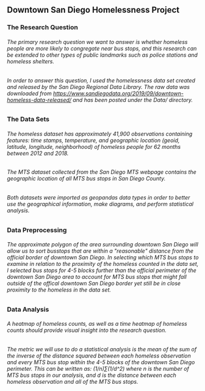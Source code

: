 ## Downtown San Diego Homelessness Project

### The Research Question
###### The primary research question we want to answer is whether homeless people are more likely to congregate near bus stops, and this research can be extended to other types of public landmarks such as police stations and homeless shelters.

###### In order to answer this question, I used the homelessness data set created and released by the San Diego Regional Data Library. The raw data was downloaded from https://www.sandiegodata.org/2019/09/downtown-homeless-data-released/ and has been posted under the Data/ directory.

### The Data Sets
###### The homeless dataset has approximately 41,900 observations containing features: time stamps, temperature, and geographic location (geoid, latitude, longitude, neighborhood) of homeless people for 62 months between 2012 and 2018.

###### The MTS dataset collected from the San Diego MTS webpage contains the geographic location of all MTS bus stops in San Diego County.

###### Both datasets were imported as geopandas data types in order to better use the geographical information, make diagrams, and perform statistical analysis.

### Data Preprocessing 
###### The approximate polygon of the area surrounding downtown San Diego will allow us to sort busstops that are within a "reasonable" distance from the official border of downtown San Diego. In selecting which MTS bus stops to examine in relation to the proximity of the homeless counted in the data set, I selected bus stops for 4-5 blocks further than the official perimeter of the downtown San Diego area to account for MTS bus stops that might fall outside of the offical downtown San Diego border yet still be in close proximity to the homeless in the data set.

### Data Analysis
###### A heatmap of homeless counts, as well as a time heatmap of homeless counts should provide visual insight into the research question. 

###### The metric we will use to do a statistical analysis is the mean of the sum of the inverse of the distance squared between each homeless observation and every MTS bus stop within the 4-5 blocks of the downtown San Diego perimeter. This can be written as: (1/n)∑(1/d^2) where n is the number of MTS bus stops in our analysis, and d is the distance between each homeless observation and all of the MTS bus stops. 
